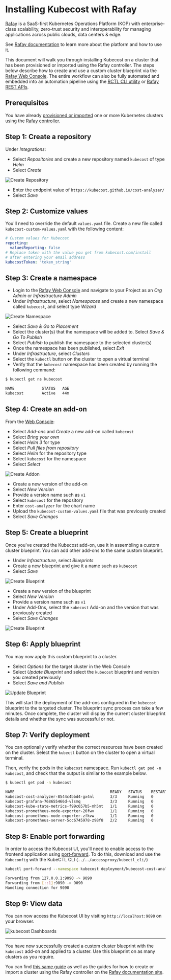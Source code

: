 Installing Kubecost with Rafay
================

[Rafay](https://rafay.co) is a SaaS-first Kubernetes Operations Platform (KOP) with enterprise-class scalability, zero-trust security and interoperability for managing applications across public clouds, data centers & edge.

See [Rafay documentation](https://docs.rafay.co/) to learn more about the platform and how to use it.

This document will walk you through installing Kubecost on a cluster that has been provisioned or imported using the Rafay controller. The steps below describe how to create and use a custom cluster blueprint via the [Rafay Web Console](https://console.rafay.dev/). The entire workflow can also be fully automated and embedded into an automation pipeline using the [RCTL CLI utility](https://docs.rafay.co/cli/overview/) or [Rafay REST APIs](https://docs.rafay.co/api/apis/).

## Prerequisites

You have already [provisioned or imported](https://docs.rafay.co/learn/overview/) one or more Kubernetes clusters using the [Rafay controller](https://console.rafay.dev/).

## Step 1: Create a repository

Under *Integrations*:

- Select *Repositories* and create a new repository named `kubecost` of type *Helm*
- Select *Create*

![Create Repository](https://raw.githubusercontent.com/kubecost/docs/main/images/kubecost-repository-1.png)

- Enter the endpoint value of `https://kubecost.github.io/cost-analyzer/`
- Select *Save*

## Step 2: Customize values

You'll need to override the default `values.yaml` file. Create a new file called `kubecost-custom-values.yaml` with the following content:

```yaml
# Custom values for Kubecost
reporting:
  valuesReporting: false
# Replace token with the value you get from kubecost.com/install
# after entering your email address
kubecostToken: 'token_string'
```

## Step 3: Create a namespace

- Login to the [Rafay Web Console](https://console.rafay.dev/) and navigate to your Project as an _Org Admin_ or _Infrastructure Admin_
- Under *Infrastructure*, select *Namespaces* and create a new namespace called `kubecost`, and select type *Wizard*

![Create Namespace](https://raw.githubusercontent.com/kubecost/docs/main/images/kubecost-namespace-1.png)

- Select *Save & Go to Placement*
- Select the cluster(s) that the namespace will be added to. Select *Save & Go To Publish*
- Select *Publish* to publish the namespace to the selected cluster(s)
- Once the namespace has been published, select *Exit*
- Under *Infrastructure*, select *Clusters*
- Select the `kubectl` button on the cluster to open a virtual terminal
- Verify that the `kubecost` namespace has been created by running the following command:

```sh
$ kubectl get ns kubecost

NAME            STATUS   AGE
kubecost        Active   44m
```

## Step 4: Create an add-on

From the [Web Console](https://console.rafay.dev/):

- Select *Add-ons* and *Create* a new add-on called `kubecost`
- Select *Bring your own*
- Select *Helm 3* for type
- Select *Pull files from repository*
- Select *Helm* for the repository type
- Select `kubecost` for the namespace
- Select *Select*

![Create Addon](https://raw.githubusercontent.com/kubecost/docs/main/images/kubecost-addon-1.png)

- Create a new version of the add-on
- Select *New Version*
- Provide a version name such as `v1`
- Select `kubecost` for the repository
- Enter `cost-analyzer` for the chart name
- Upload the `kubecost-custom-values.yaml` file that was previously created
- Select *Save Changes*

## Step 5: Create a blueprint

Once you've created the Kubecost add-on, use it in assembling a custom cluster blueprint. You can add other add-ons to the same custom blueprint.

- Under _Infrastructure_, select *Blueprints*
- Create a new blueprint and give it a name such as `kubecost`
- Select *Save*

![Create Blueprint](https://raw.githubusercontent.com/kubecost/docs/main/images/kubecost-blueprint-1.png)

- Create a new version of the blueprint
- Select *New Version*
- Provide a version name such as `v1`
- Under Add-Ons, select the `kubecost` Add-on and the version that was previously created
- Select *Save Changes*

![Create Blueprint](https://raw.githubusercontent.com/kubecost/docs/main/images/kubecost-blueprint-2.png)

## Step 6: Apply blueprint

You may now apply this custom blueprint to a cluster.

- Select *Options* for the target cluster in the Web Console
- Select *Update Blueprint* and select the `kubecost` blueprint and version you created previously
- Select *Save and Publish*

![Update Blueprint](https://raw.githubusercontent.com/kubecost/docs/main/images/kubecost-blueprint-3.png)

This will start the deployment of the add-ons configured in the `kubecost` blueprint to the targeted cluster. The blueprint sync process can take a few minutes. Once complete, the cluster will display the current cluster blueprint details and whether the sync was successful or not.

## Step 7: Verify deployment

You can optionally verify whether the correct resources have been created on the cluster. Select the `kubectl` button on the cluster to open a virtual terminal.

Then, verify the pods in the `kubecost` namespace. Run `kubectl get pod -n kubecost`, and check that the output is similar to the example below.

```sh
$ kubectl get pod -n kubecost

NAME                                          READY   STATUS    RESTARTS   AGE
kubecost-cost-analyzer-8544c4bbd4-gx4nl       3/3     Running   0          6m23s
kubecost-grafana-768655466d-vlsmq             3/3     Running   0          6m23s
kubecost-kube-state-metrics-f99c657b5-mh5mt   1/1     Running   0          6m23s
kubecost-prometheus-node-exporter-26fwv       1/1     Running   0          6m23s
kubecost-prometheus-node-exporter-zfkvw       1/1     Running   0          6m23s
kubecost-prometheus-server-5cc6745978-z98f8   2/2     Running   0          6m23s
```

## Step 8: Enable port forwarding

In order to access the Kubecost UI, you'll need to enable access to the frontend application using [port-forward](https://kubernetes.io/docs/tasks/access-application-cluster/port-forward-access-application-cluster/). To do this, download and use the `Kubeconfig` with the KubeCTL CLI (`../../accessproxy/kubectl_cli/`)

```sh
kubectl port-forward --namespace kubecost deployment/kubecost-cost-analyzer 9090

Forwarding from 127.0.0.1:9090 -> 9090
Forwarding from [::1]:9090 -> 9090
Handling connection for 9090
```

## Step 9: View data

You can now access the Kubecost UI by visiting `http://localhost:9090` on your browser.

![kubecost Dashboards](https://raw.githubusercontent.com/kubecost/docs/main/images/kubecost-view-1.png)

---

You have now successfully created a custom cluster blueprint with the `kubecost` add-on and applied to a cluster. Use this blueprint on as many clusters as you require.

You can find [this same guide](https://docs.rafay.co/recipes/cost/kubecost/) as well as the guides for how to create or import a cluster using the Rafay controller on the [Rafay documentation site](https://docs.kubecost.com/custom-prom.html#troubleshooting-issues).


